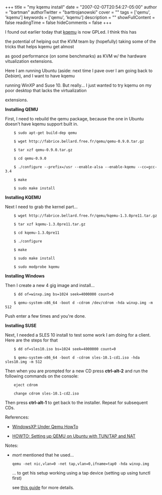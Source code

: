 +++
title = "my kqemu install"
date = "2007-02-07T20:54:27-05:00"
author = "bartman"
authorTwitter = "barttrojanowski"
cover = ""
tags = ['qemu', 'kqemu']
keywords = ['qemu', 'kqemu']
description = ""
showFullContent = false
readingTime = false
hideComments = false
+++

I found out earlier today that [kqemu](http://fabrice.bellard.free.fr/qemu/) is now GPLed.  I think this has 

the potential of helping out the KVM team by (hopefully) taking some of the tricks that helps kqemu get almost 

as good performance (on some benchmarks) as KVM w/ the hardware vitualization extensions.



Here I am running Ubuntu (aside: next time I pave over I am going back to *Debian*), and I want to have kqemu

running WinXP and Suse 10.  But really... I just wanted to try kqemu on my poor desktop that lacks the virtualization 

extensions.



<!--more-->



**Installing QEMU**



First, I need to rebuild the qemu package, because the one in Ubuntu doesn't have kqemu support built in.



        $ sudo apt-get build-dep qemu

        $ wget http://fabrice.bellard.free.fr/qemu/qemu-0.9.0.tar.gz

        $ tar xzf qemu-0.9.0.tar.gz

        $ cd qemu-0.9.0

        $ ./configure --prefix=/usr --enable-alsa --enable-kqemu --cc=gcc-3.4

        $ make 

        $ sudo make install



**Installing KQEMU**



Next I need to grab the kernel part...



        $ wget http://fabrice.bellard.free.fr/qemu/kqemu-1.3.0pre11.tar.gz

        $ tar xzf kqemu-1.3.0pre11.tar.gz

        $ cd kqemu-1.3.0pre11

        $ ./configure

        $ make

        $ sudo make install

        $ sudo modprobe kqemu



**Installing Windows**



Then I create a new 4 gig image and install...



        $ dd of=winxp.img bs=1024 seek=4000000 count=0

        $ qemu-system-x86_64 -boot d -cdrom /dev/cdrom -hda winxp.img -m 512



Push enter a few times and you're done.



**Installing SUSE**



Next, I needed a SLES 10 install to test some work I am doing for a client.  Here are the steps for that



        $ dd of=sles10.iso bs=1024 seek=4000000 count=0

        $ qemu-system-x86_64 -boot d -cdrom sles-10.1-cd1.iso -hda sles10.img -m 512



Then when you are prompted for a new CD press **ctrl-alt-2** and run the following commands on the console:



        eject cdrom

        change cdrom sles-10.1-cd2.iso



Then press **ctrl-alt-1** to get back to the installer.  Repeat for subsequent CDs.



References:



 * [WindowsXP Under Qemu HowTo](https://help.ubuntu.com/community/WindowsXPUnderQemuHowTo)

 * [HOWTO: Setting up QEMU on Ubuntu with TUN/TAP and NAT](http://www.ubuntuforums.org/showthread.php?t=179472)



Notes:



 * *mort* mentioned that he used...



     `qemu -net nic,vlan=0 -net tap,vlan=0,ifname=tap0 -hda winxp.img`



     ... to get his setup working using a tap device (setting up using tunctl first)



     see [this guide](http://wiki.freaks-unidos.net/qemu-debian) for more details.


